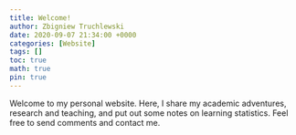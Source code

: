 ```yaml
---
title: Welcome!
author: Zbigniew Truchlewski
date: 2020-09-07 21:34:00 +0000
categories: [Website]
tags: []
toc: true
math: true
pin: true
---
```


Welcome to my personal website. Here, I share my academic adventures, research and teaching, and put out some notes on learning statistics. Feel free to send comments and contact me. 